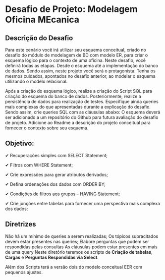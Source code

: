 # Desafio de Projeto: Modelagem Oficina MEcanica

## Descrição do Desafio
Para este cenário você irá utilizar seu esquema conceitual, criado no desafio do módulo de modelagem de BD com modelo ER, 
para criar o esquema lógico para o contexto de uma oficina. Neste desafio, você definirá todas as etapas. Desde o esquema até a implementação do banco de dados. 
Sendo assim, neste projeto você será o protagonista. Tenha os mesmos cuidados, apontados no desafio anterior, ao modelar o esquema utilizando o modelo relacional.

Após a criação do esquema lógico, realize a criação do Script SQL para criação do esquema do banco de dados. Posteriormente, realize a persistência de dados para realização de testes. 
Especifique ainda queries mais complexas do que apresentadas durante a explicação do desafio. Sendo assim, crie queries SQL com as cláusulas abaixo:
O esquema deverá ser adicionado a um repositório do Github para futura avaliação do desafio de projeto. Adicione ao Readme a descrição do projeto conceitual para fornecer o contexto sobre seu esquema.

## Objetivo:
✔ Recuperações simples com SELECT Statement;

✔ Filtros com WHERE Statement;

✔ Crie expressões para gerar atributos derivados;

✔ Defina ordenações dos dados com ORDER BY;

✔ Condições de filtros aos grupos – HAVING Statement;

✔ Crie junções entre tabelas para fornecer uma perspectiva mais complexa dos dados;


## Diretrizes
Não há um mínimo de queries a serem realizadas;
Os tópicos supracitados devem estar presentes nas queries;
Elabore perguntas que podem ser respondidas pelas consultas
As cláusulas podem estar presentes em mais de uma query
Neste diretório teremos os scripts de __Criação de tabelas__, __Cargas__ e __Perguntas Respondidas via Select__.

Além dos Scripts terá a versão dois do modelo conceitual EER com pequenos ajustes. 

